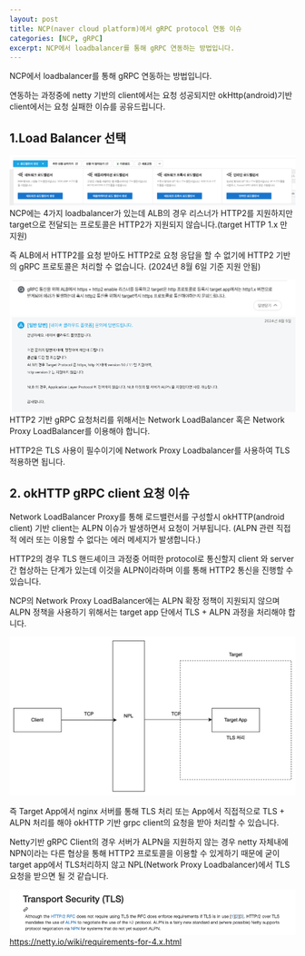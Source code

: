 ```yaml
---
layout: post
title: NCP(naver cloud platform)에서 gRPC protocol 연동 이슈
categories: [NCP, gRPC]
excerpt: NCP에서 loadbalancer를 통해 gRPC 연동하는 방법입니다.
---
```


NCP에서 loadbalancer를 통해 gRPC 연동하는 방법입니다.

연동하는 과정중에 netty 기반의 client에서는 요청 성공되지만 okHttp(android)기반 client에서는 요청 실패한 이슈를 공유드립니다.

## 1.Load Balancer 선택

![load balancer](/assets/images/ncp-grpc-issue/1.png)
NCP에는 4가지 loadbalancer가 있는데 ALB의 경우 리스너가 HTTP2를 지원하지만 target으로 전달되는 프로토콜은 HTTP2가 지원되지 않습니다.(target HTTP 1.x 만 지원)

즉 ALB에서 HTTP2를 요청 받아도 HTTP2로 요청 응답을 할 수 없기에 HTTP2 기반의 gRPC 프로토콜은 처리할 수 없습니다. (2024년 8월 6일 기준 지원 안됨)

![load balancer](/assets/images/ncp-grpc-issue/2.png)
![load balancer](/assets/images/ncp-grpc-issue/3.png)
HTTP2 기반 gRPC 요청처리를 위해서는 Network LoadBalancer 혹은 Network Proxy LoadBalancer를 이용해야 합니다.

HTTP2은 TLS 사용이 필수이기에 Network Proxy Loadbalancer를 사용하여 TLS 적용하면 됩니다.

## 2. okHTTP gRPC client 요청 이슈

Network LoadBalancer Proxy를 통해 로드밸런서를 구성할시 okHTTP(android client) 기반 client는 ALPN 이슈가 발생하면서 요청이 거부됩니다. (ALPN 관련 직접적 에러 또는 이용할 수 없다는 에러 메세지가 발생합니다.)

HTTP2의 경우 TLS 핸드셰이크 과정중 어떠한 protocol로 통신할지 client 와 server간 협상하는 단계가 있는데 이것을 ALPN이라하며 이를 통해 HTTP2 통신을 진행할 수 있습니다.

NCP의 Network Proxy LoadBalancer에는 ALPN 확장 정책이 지원되지 않으며 ALPN 정책을 사용하기 위해서는 target app 단에서 TLS + ALPN 과정을 처리해야 합니다.

![load balancer](/assets/images/ncp-grpc-issue/4.png)

즉 Target App에서 nginx 서버를 통해 TLS 처리 또는 App에서 직접적으로 TLS + ALPN 처리를 해야 okHTTP 기반 grpc client의 요청을 받아 처리할 수 있습니다.

Netty기반 gRPC Client의 경우 서버가 ALPN을 지원하지 않는 경우 netty 자체내에  NPN이라는 다른 협상을 통해 HTTP2 프로토콜을 이용할 수 있게하기 때문에 굳이 target app에서 TLS처리하지 않고 NPL(Network Proxy Loadbalancer)에서 TLS 요청을 받으면 될 것 같습니다.

![load balancer](/assets/images/ncp-grpc-issue/5.png)
https://netty.io/wiki/requirements-for-4.x.html